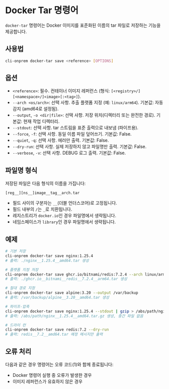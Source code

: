 # Docker Tar 명령어

`docker-tar` 명령어는 Docker 이미지를 표준화된 이름의 tar 파일로 저장하는 기능을 제공합니다.

## 사용법

```bash
cli-onprem docker-tar save <reference> [OPTIONS]
```

## 옵션

- `<reference>`: 필수. 컨테이너 이미지 레퍼런스 (형식: `[<registry>/][<namespace>/]<image>[:<tag>]`).
- `--arch <os/arch>`: 선택 사항. 추출 플랫폼 지정 (예: `linux/arm64`). 기본값: 자동 감지 (amd64로 설정됨).
- `--output`, `-o <dir|file>`: 선택 사항. 저장 위치(디렉터리 또는 완전한 경로). 기본값: 현재 작업 디렉터리.
- `--stdout`: 선택 사항. tar 스트림을 표준 출력으로 내보냄 (파이프용).
- `--force`, `-f`: 선택 사항. 동일 이름 파일 덮어쓰기. 기본값: False.
- `--quiet`, `-q`: 선택 사항. 에러만 출력. 기본값: False.
- `--dry-run`: 선택 사항. 실제 저장하지 않고 파일명만 출력. 기본값: False.
- `--verbose`, `-v`: 선택 사항. DEBUG 로그 출력. 기본값: False.

## 파일명 형식

저장된 파일은 다음 형식의 이름을 가집니다:
```
[reg__][ns__]image__tag__arch.tar
```

- 필드 사이의 구분자는 `__`(더블 언더스코어)로 고정됩니다.
- 필드 내부의 `/`는 `_`로 치환됩니다.
- 레지스트리가 `docker.io`인 경우 파일명에서 생략됩니다.
- 네임스페이스가 `library`인 경우 파일명에서 생략됩니다.

## 예제

```bash
# 기본 저장
cli-onprem docker-tar save nginx:1.25.4
# 출력: ./nginx__1.25.4__amd64.tar 생성

# 플랫폼 지정 저장
cli-onprem docker-tar save ghcr.io/bitnami/redis:7.2.4 --arch linux/arm64
# 출력: ./ghcr.io__bitnami__redis__7.2.4__arm64.tar 생성

# 절대 경로 지정
cli-onprem docker-tar save alpine:3.20 --output /var/backup
# 출력: /var/backup/alpine__3.20__amd64.tar 생성

# 파이프-압축
cli-onprem docker-tar save nginx:1.25.4 --stdout | gzip > /abs/path/nginx__1.25.4__amd64.tar.gz
# 출력: /abs/path/nginx__1.25.4__amd64.tar.gz 생성, 중간 파일 없음

# 드라이 런
cli-onprem docker-tar save redis:7.2 --dry-run
# 출력: redis__7.2__amd64.tar 예정 메시지만 출력
```

## 오류 처리

다음과 같은 경우 명령어는 오류 코드(1)와 함께 종료됩니다:
- Docker 명령어 실행 중 오류가 발생한 경우
- 이미지 레퍼런스가 유효하지 않은 경우
